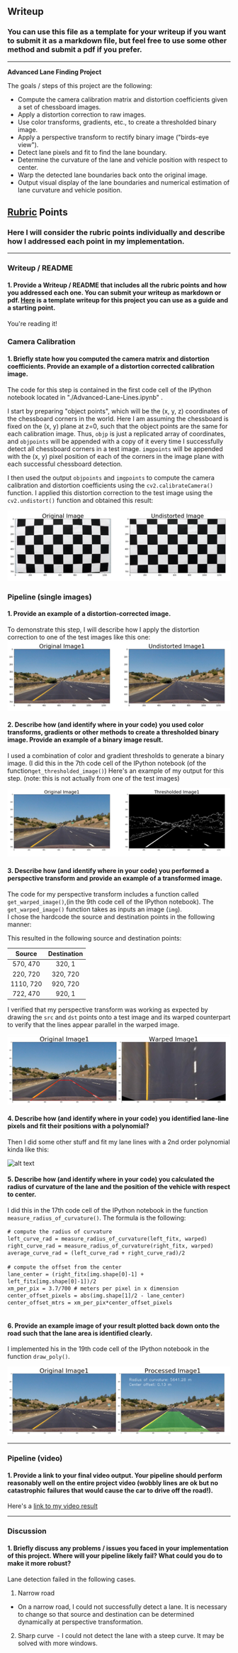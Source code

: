 ## Writeup

### You can use this file as a template for your writeup if you want to submit it as a markdown file, but feel free to use some other method and submit a pdf if you prefer.

---

**Advanced Lane Finding Project**

The goals / steps of this project are the following:

* Compute the camera calibration matrix and distortion coefficients given a set of chessboard images.
* Apply a distortion correction to raw images.
* Use color transforms, gradients, etc., to create a thresholded binary image.
* Apply a perspective transform to rectify binary image ("birds-eye view").
* Detect lane pixels and fit to find the lane boundary.
* Determine the curvature of the lane and vehicle position with respect to center.
* Warp the detected lane boundaries back onto the original image.
* Output visual display of the lane boundaries and numerical estimation of lane curvature and vehicle position.

[//]: # (Image References)

[image1]: ./Writeup_images/Undistorted.png "Undistorted"
[image2]: ./Writeup_images/Undistorted_Road.png "Road Transformed"
[image3]: ./Writeup_images/Thresholded.png "Binary Example"
[image4]: ./Writeup_images/Warped.png "Warp Example"
[image5]: ./examples/color_fit_lines.jpg "Fit Visual"
[image6]: ./Writeup_images/Processed.png "Output"
[video1]: ./project_video_output.mp4 "Video"

## [Rubric](https://review.udacity.com/#!/rubrics/571/view) Points

### Here I will consider the rubric points individually and describe how I addressed each point in my implementation.  

---

### Writeup / README

#### 1. Provide a Writeup / README that includes all the rubric points and how you addressed each one.  You can submit your writeup as markdown or pdf.  [Here](https://github.com/udacity/CarND-Advanced-Lane-Lines/blob/master/writeup_template.md) is a template writeup for this project you can use as a guide and a starting point.  

You're reading it!

### Camera Calibration

#### 1. Briefly state how you computed the camera matrix and distortion coefficients. Provide an example of a distortion corrected calibration image.

The code for this step is contained in the first code cell of the IPython notebook located in "./Advanced-Lane-Lines.ipynb" .  

I start by preparing "object points", which will be the (x, y, z) coordinates of the chessboard corners in the world. Here I am assuming the chessboard is fixed on the (x, y) plane at z=0, such that the object points are the same for each calibration image.  Thus, `objp` is just a replicated array of coordinates, and `objpoints` will be appended with a copy of it every time I successfully detect all chessboard corners in a test image.  `imgpoints` will be appended with the (x, y) pixel position of each of the corners in the image plane with each successful chessboard detection.  

I then used the output `objpoints` and `imgpoints` to compute the camera calibration and distortion coefficients using the `cv2.calibrateCamera()` function.  I applied this distortion correction to the test image using the `cv2.undistort()` function and obtained this result: 

![alt text][image1]

### Pipeline (single images)

#### 1. Provide an example of a distortion-corrected image.

To demonstrate this step, I will describe how I apply the distortion correction to one of the test images like this one:
![alt text][image2]

#### 2. Describe how (and identify where in your code) you used color transforms, gradients or other methods to create a thresholded binary image.  Provide an example of a binary image result.

I used a combination of color and gradient thresholds to generate a binary image. (I did this in the 7th code cell of the IPython notebook (of the  function`get_thresholded_image()`) Here's an example of my output for this step.  (note: this is not actually from one of the test images)

![alt text][image3]

#### 3. Describe how (and identify where in your code) you performed a perspective transform and provide an example of a transformed image.

The code for my perspective transform includes a function called `get_warped_image()`,(in the 9th code cell of the IPython notebook).  The `get_warped_image()` function takes as inputs an image (`img`).  
I chose the hardcode the source and destination points in the following manner:



This resulted in the following source and destination points:

| Source        | Destination   | 
|:-------------:|:-------------:| 
| 570, 470      | 320, 1        | 
| 220, 720      | 320, 720      |
| 1110, 720     | 920, 720      |
| 722, 470      | 920, 1        |

I verified that my perspective transform was working as expected by drawing the `src` and `dst` points onto a test image and its warped counterpart to verify that the lines appear parallel in the warped image.

![alt text][image4]

#### 4. Describe how (and identify where in your code) you identified lane-line pixels and fit their positions with a polynomial?

Then I did some other stuff and fit my lane lines with a 2nd order polynomial kinda like this:

![alt text][image5]

#### 5. Describe how (and identify where in your code) you calculated the radius of curvature of the lane and the position of the vehicle with respect to center.

I did this in the 17th code cell of the IPython notebook in the function `measure_radius_of_curvature()`.
The formula is the following:

```
# compute the radius of curvature
left_curve_rad = measure_radius_of_curvature(left_fitx, warped)
right_curve_rad = measure_radius_of_curvature(right_fitx, warped)
average_curve_rad = (left_curve_rad + right_curve_rad)/2
    
# compute the offset from the center
lane_center = (right_fitx[img.shape[0]-1] + left_fitx[img.shape[0]-1])/2
xm_per_pix = 3.7/700 # meters per pixel in x dimension
center_offset_pixels = abs(img.shape[1]/2 - lane_center)
center_offset_mtrs = xm_per_pix*center_offset_pixels
    
```

#### 6. Provide an example image of your result plotted back down onto the road such that the lane area is identified clearly.

I implemented his in the 19th code cell of the IPython notebook in the function `draw_poly()`. 


![alt text][image6]

---

### Pipeline (video)

#### 1. Provide a link to your final video output.  Your pipeline should perform reasonably well on the entire project video (wobbly lines are ok but no catastrophic failures that would cause the car to drive off the road!).

Here's a [link to my video result][video1]

---

### Discussion

#### 1. Briefly discuss any problems / issues you faced in your implementation of this project.  Where will your pipeline likely fail?  What could you do to make it more robust?

Lane detection failed in the following cases.

1. Narrow road
 - On a narrow road, I could not successfully detect a lane. It is necessary to change so that source and destination can be determined dynamically at perspective transformation.
2. Sharp curve
 - I could not detect the lane with a steep curve. It may be solved with more windows.


